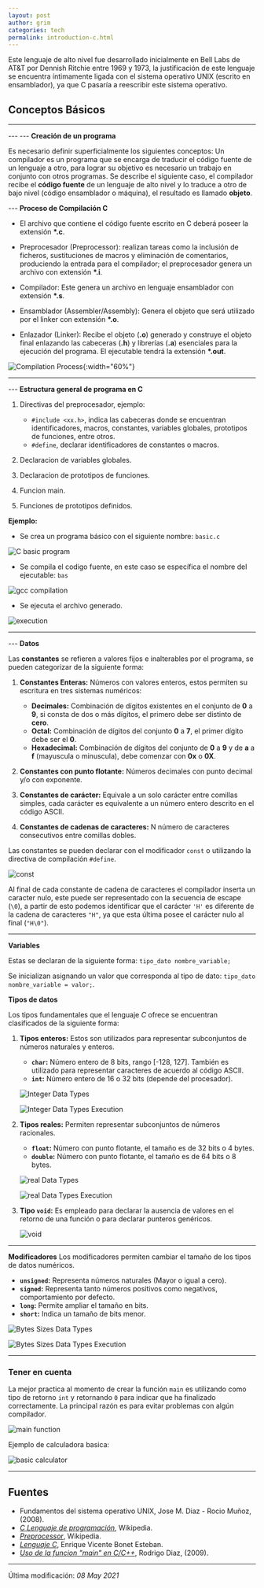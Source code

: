 ```yaml
---
layout: post
author: grim
categories: tech
permalink: introduction-c.html
---
```

Este lenguaje de alto nivel fue desarrollado inicialmente en Bell Labs de AT&T por Dennish Ritchie entre 1969 y 1973, la justificación de este lenguaje se encuentra íntimamente ligada con el sistema operativo UNIX (escrito en ensamblador), ya que C pasaría a reescribir este sistema operativo.

## Conceptos Básicos

---

--- --- **Creación de un programa**

Es necesario definir superficialmente los siguientes conceptos:
Un compilador es un programa que se encarga de traducir el código fuente de un lenguaje a otro, para lograr su objetivo es necesario un trabajo en conjunto con otros programas.
Se describe el siguiente caso, el compilador recibe el **código fuente** de un lenguaje de alto nivel y lo traduce a otro de bajo nivel (código ensamblador o máquina), el resultado es llamado **objeto**.

--- **Proceso de Compilación C**

  - El archivo que contiene el código fuente escrito en C deberá poseer la extensión **\*.c**.

  - Preprocesador (Preprocessor): realizan tareas como la inclusión de ficheros, sustituciones de macros y eliminación de comentarios, produciendo la entrada para el compilador; el preprocesador genera un archivo con extensión **\*.i**.

  - Compilador: Este genera un archivo en lenguaje ensamblador con extensión **\*.s**.

  - Ensamblador (Assembler/Assembly): Genera el objeto que será utilizado por el linker con extensión **\*.o**.

  - Enlazador (Linker): Recibe el objeto (**.o**) generado y construye el objeto final enlazando las cabeceras (**.h**) y librerías (**.a**) esenciales para la ejecución del programa. El ejecutable tendrá la extensión **\*.out**.


![Compilation Process](assets/images/20210418/compilation_process.png){:width="60%"}

---

--- **Estructura general de programa en C**

1. Directivas del preprocesador, ejemplo:
    - `#include <xx.h>`, indica las cabeceras donde se encuentran identificadores, macros, constantes, variables globales, prototipos de funciones, entre otros.
    - `#define`, declarar identificadores de constantes o macros.

2. Declaracion de variables globales.

3. Declaracion de prototipos de funciones.

4. Funcion main.

5. Funciones de prototipos definidos.

**Ejemplo:**

- Se crea un programa básico con el siguiente nombre: `basic.c`

![C basic program](assets/images/20210418/Cbasis1.png)

- Se compila el codigo fuente, en este caso se específica el nombre del ejecutable: `bas`

![gcc compilation](assets/images/20210418/Cbasis2.png)

- Se ejecuta el archivo generado.

![execution](assets/images/20210418/Cbasis3.png)

---

--- **Datos**

Las **constantes** se refieren a valores fijos e inalterables por el programa, se pueden
categorizar de la siguiente forma:

1. **Constantes Enteras:** Números con valores enteros, estos permiten su escritura en
tres sistemas numéricos:
    - **Decimales:** Combinación de dígitos existentes en el conjunto de **0** a **9**, si consta
    de dos o más dígitos, el primero debe ser distinto de **cero**.
    - **Octal:**  Combinación de dígitos del conjunto **0** a **7**, el primer dígito debe ser el **0**.
    - **Hexadecimal:** Combinación de dígitos del conjunto de **0** a **9** y de **a** a **f** (mayuscula o minuscula), debe comenzar con **0x** o **0X**.

2. **Constantes con punto flotante:** Números decimales con punto decimal y/o con exponente.

3. **Constantes de carácter:** Equivale a un solo carácter entre comillas simples, cada carácter es equivalente a un número entero descrito en el código ASCII.

4. **Constantes de cadenas de caracteres:** N número de caracteres consecutivos entre
comillas dobles.

Las constantes se pueden declarar con el modificador `const` o utilizando la directiva
de compilación `#define`.

![const](assets/images/20210418/const.png)

Al final de cada constante de cadena de caracteres el compilador inserta un caracter nulo, este puede ser representado con la secuencia de escape (`\0`), a partir
de esto podemos identificar que el carácter `'H'` es diferente de la cadena de caracteres `"H"`, ya que esta última posee el carácter nulo al final (`"H\0"`).

---

**Variables**

Estas se declaran de la siguiente forma: `tipo_dato nombre_variable;`

Se inicializan asignando un valor que corresponda al tipo de dato: `tipo_dato nombre_variable = valor;`.

**Tipos de datos**

Los tipos fundamentales que el lenguaje *C* ofrece se encuentran clasificados de la siguiente forma:
1. **Tipos enteros:** Estos son utilizados para representar subconjuntos de números naturales y enteros.
    - **`char`:** Número entero de 8 bits, rango [-128, 127]. También es utilizado para representar caracteres de acuerdo al código ASCII.
    - **`int`:** Número entero de 16 o 32 bits (depende del procesador).

    ![Integer Data Types](assets/images/20210418/TiposDatosEnteros.png)

    ![Integer Data Types Execution](assets/images/20210418/TiposDatosEnterosEx.png)

2. **Tipos reales:** Permiten representar subconjuntos de números racionales.
    - **`float`:** Número con punto flotante, el tamaño es de 32 bits o 4 bytes.
    - **`double`:** Número con punto flotante, el tamaño es de 64 bits o 8 bytes.

    ![real Data Types](assets/images/20210418/TiposDatosReales.png)

    ![real Data Types Execution](assets/images/20210418/TiposDatosRealesEx.png)

3. **Tipo `void`:** Es empleado para declarar la ausencia de valores en el retorno de una función o para declarar punteros genéricos.

    ![void](assets/images/20210418/void.png)

---

**Modificadores**
Los modificadores permiten cambiar el tamaño de los tipos de datos numéricos.
- **`unsigned`:** Representa números naturales (Mayor o igual a cero).
- **`signed`:** Representa tanto números positivos como negativos, comportamiento por defecto.
- **`long`:** Permite ampliar el tamaño en bits.
- **`short`:** Indica un tamaño de bits menor.

![Bytes Sizes Data Types](assets/images/20210418/bytesSize.png)

![Bytes Sizes Data Types Execution](assets/images/20210418/bytesSizeEx.png)

---

### Tener en cuenta

La mejor practica al momento de crear la función `main` es utilizando como tipo de retorno `int` y retornando `0` para indicar que ha finalizado correctamente. La principal razón es para evitar problemas con algún compilador.

![main function](assets/images/20210418/bestpracticemain.png)

Ejemplo de calculadora basica:

![basic calculator](assets/images/20210418/basicCalculator.png)


---
## **Fuentes**

- Fundamentos del sistema operativo UNIX, Jose M. Diaz - Rocio Muñoz, (2008).
- *[C Lenguaje de programación](https://es.wikipedia.org/wiki/C_(lenguaje_de_programaci%C3%B3n))*, Wikipedia.
- *[Preprocessor](https://en.wikipedia.org/wiki/Preprocessor)*, Wikipedia.
- *[Lenguaje C](https://informatica.uv.es/estguia/ATD/apuntes/laboratorio/Lenguaje-C.pdf)*, Enrique Vicente Bonet Esteban.
- *[Uso de la funcion "main" en C/C++](https://blog.r2d2rigo.es/2009/03/10/uso-de-la-funcin-main-en-cc/)*, Rodrigo Diaz, (2009).

---

Última modificación: *08 May 2021*
